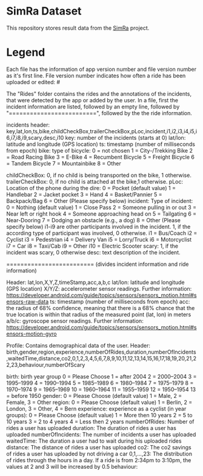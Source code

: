 # SimRa Dataset
This repository stores result data from the [SimRa](https://www.digital-future.berlin/en/research/projects/simra/) project.

# Legend

Each file has the information of app version number and file version number as it's first line. File version number indicates how often a ride has been 
uploaded or edited: <app version>#<file version>

The "Rides" folder contains the rides and the annotations of the incidents, that were detected by the app or added by the user. In a file, first the incident
information are listed, followed by an empty line, followed by "=========================", followed by the the ride information.

incidents header: key,lat,lon,ts,bike,childCheckBox,trailerCheckBox,pLoc,incident,i1,i2,i3,i4,i5,i6,i7,i8,i9,scary,desc,i10
key: number of the incidents (starts at 0)
lat/lon: latitude and longitude (GPS location)
ts: timestamp (number of milliseconds from epoch)
bike: type of bicycle:
              0 = not chosen
              1 = City-/Trekking Bike
              2 = Road Racing Bike
              3 = E-Bike
              4 = Recumbent Bicycle
              5 = Freight Bicycle
              6 = Tandem Bicycle
              7 = Mountainbike
              8 = Other

childCheckBox: 0, if no child is being transported on the bike, 1 otherwise.
trailerCheckBox: 0, if no child is attached at the bike,1 otherwise.
pLoc: Location of the phone during the dire:
              0 = Pocket (default value)
              1 = Handlebar
              2 = Jacket pocket
              3 = Hand
              4 = Basket/Pannier
              5 = Backpack/Bag
              6 = Other (Please specify below)
incident: Type of incident:
              0 = Nothing (default value)
              1 = Close Pass
              2 = Someone pulling in or out
              3 = Near left or right hook
              4 = Someone approaching head on
              5 = Tailgating
              6 = Near-Dooring
              7 = Dodging an obstacle (e.g., a dog)
              8 = Other (Please specify below)
i1-i9 are other participants involved in the incident. 1, if the according type of participant was involved, 0 otherwise.
              i1 = Bus/Coach
              i2 = Cyclist
              i3 = Pedestrian
              i4 = Delivery Van
              i5 = Lorry/Truck
              i6 = Motorcyclist
              i7 = Car
              i8 = Taxi/Cab
              i9 = Other
			  i10 = Electric Scooter
scary: 1, if the incident was scary, 0 otherwise
desc: text description of the incident.

========================= (divides incident information and ride information)

Header: lat,lon,X,Y,Z,timeStamp,acc,a,b,c
lat/lon: latitude and longitude (GPS location)
X/Y/Z: accelerometer sensor readings. Further information: https://developer.android.com/guide/topics/sensors/sensors_motion.html#sensors-raw-data
ts: timestamp (number of milliseconds from epoch)
acc: the radius of 68% confidence, meaning that there is a 68% chance that the true location is within that radius of the measured point (lat, lon) in meters
a/b/c: gyroscope sensor readings. Further information: https://developer.android.com/guide/topics/sensors/sensors_motion.html#sensors-motion-gyro

Profile: Contains demographical data of the user.
Header: birth,gender,region,experience,numberOfRides,duration,numberOfIncidents,waitedTime,distance,co2,0,1,2,3,4,5,6,7,8,9,10,11,12,13,14,15,16,17,18,19,20,21,22,23,behaviour,numberOfScary

birth: birth year group
              0 = Please Choose
              1 = after 2004
              2 = 2000–2004
              3 = 1995–1999
              4 = 1990–1994
              5 = 1985–1989
              6 = 1980–1984
              7 = 1975–1979
              8 = 1970–1974
              9 = 1965–1969
              10 = 1960–1964
              11 = 1955–1959
              12 = 1950–1954
              13 = before 1950
gender: 
0 = Please Choose (default value)
              1 = Male, 2 = Female, 3 = Other
region:
              0 = Please Choose (default value)
              1 = Berlin, 2 = London, 3 = Other, 4 = Bern
experience: experience as a cyclist (in year groups):
              0 = Please Choose (default value)
              1 = More then 10 years
              2 = 5 to 10 years
              3 = 2 to 4 years
              4 = Less then 2 years
numberOfRides: Number of rides a user has uploaded
duration: The duration of rides a user has uploaded
numberOfIncidents: The number of incidents a user has uploaded
waitedTime: The duration a user had to wait during his uploaded rides
distance: The distance of rides a user has uploaded
co2: The co2 savings of rides a user has uploaded by not driving a car
0,1,...,23: The distribution of rides through the hours in a day. If a ride is from 2:34pm to 3:10pm, the values at 2 and 3 will be increased by 0.5
behaviour: 
